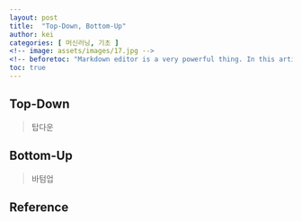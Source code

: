 ```yaml
---
layout: post
title:  "Top-Down, Bottom-Up"
author: kei
categories: [ 머신러닝, 기초 ]
<!-- image: assets/images/17.jpg -->
<!-- beforetoc: "Markdown editor is a very powerful thing. In this article I'm going to show you what you can actually do with it, some tricks and tips while editing your post." -->
toc: true
---
```

## Top-Down
> 탑다운

## Bottom-Up
> 바텀업

## Reference
<!-- <a href="https://blog.naver.com/PostView.nhn?blogId=riverrun17&logNo=221901319498">#4 Relu, Sigmoid 함수 역전파(미분)</a>\ -->
